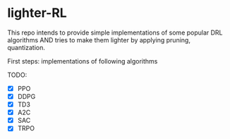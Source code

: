 # lighter-RL

This repo intends to provide simple implementations of some popular DRL algorithms AND tries to make them lighter by applying pruning, quantization.

First steps: implementations of following algorithms

TODO:
- [x] PPO
- [x] DDPG
- [x] TD3
- [x] A2C
- [x] SAC
- [x] TRPO
